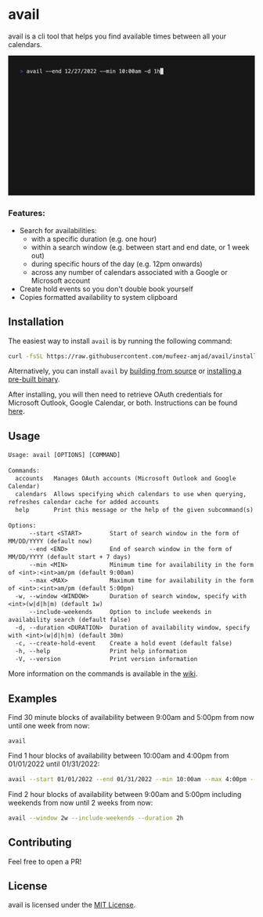 # avail
avail is a cli tool that helps you find available times between all your calendars.

<img src="https://github.com/mufeez-amjad/avail/raw/master/assets/demo.gif" width="750" height="auto">

### Features:

- Search for availabilities:
  - with a specific duration (e.g. one hour)
  - within a search window (e.g. between start and end date, or 1 week out)
  - during specific hours of the day (e.g. 12pm onwards)
  - across any number of calendars associated with a Google or Microsoft account
- Create hold events so you don't double book yourself
- Copies formatted availability to system clipboard

## Installation
The easiest way to install `avail` is by running the following command:

```bash
curl -fsSL https://raw.githubusercontent.com/mufeez-amjad/avail/install.sh | sh -
```

Alternatively, you can install `avail` by [building from source](https://github.com/mufeez-amjad/avail/wiki/Getting-Started#from-source) or [installing a pre-built binary](https://github.com/mufeez-amjad/avail/wiki/Getting-Started#pre-built-binary). 

After installing, you will then need to retrieve OAuth credentials for Microsoft Outlook, Google Calendar, or both. Instructions can be found [here](https://github.com/mufeez-amjad/avail/wiki/Getting-Started#setting-up-oauth).

## Usage
```
Usage: avail [OPTIONS] [COMMAND]

Commands:
  accounts   Manages OAuth accounts (Microsoft Outlook and Google Calendar)
  calendars  Allows specifying which calendars to use when querying, refreshes calendar cache for added accounts
  help       Print this message or the help of the given subcommand(s)

Options:
      --start <START>        Start of search window in the form of MM/DD/YYYY (default now)
      --end <END>            End of search window in the form of MM/DD/YYYY (default start + 7 days)
      --min <MIN>            Minimum time for availability in the form of <int>:<int>am/pm (default 9:00am)
      --max <MAX>            Maximum time for availability in the form of <int>:<int>am/pm (default 5:00pm)
  -w, --window <WINDOW>      Duration of search window, specify with <int>(w|d|h|m) (default 1w)
      --include-weekends     Option to include weekends in availability search (default false)
  -d, --duration <DURATION>  Duration of availability window, specify with <int>(w|d|h|m) (default 30m)
  -c, --create-hold-event    Create a hold event (default false)
  -h, --help                 Print help information
  -V, --version              Print version information
```

More information on the commands is available in the [wiki](https://github.com/mufeez-amjad/avail/wiki/Commands#avail).

## Examples
Find 30 minute blocks of availability between 9:00am and 5:00pm from now until one week from now:

```
avail
```

Find 1 hour blocks of availability between 10:00am and 4:00pm from 01/01/2022 until 01/31/2022:

```bash
avail --start 01/01/2022 --end 01/31/2022 --min 10:00am --max 4:00pm --duration 1h
```

Find 2 hour blocks of availability between 9:00am and 5:00pm including weekends from now until 2 weeks from now:

```bash
avail --window 2w --include-weekends --duration 2h
```

## Contributing
Feel free to open a PR!

## License
avail is licensed under the [MIT License](./LICENSE.md).
